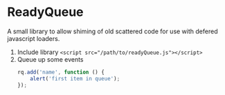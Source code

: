 # ReadyQueue
A small library to allow shiming of old scattered code for use with defered javascript loaders.

1. Include library `<script src="/path/to/readyQueue.js"></script>`
2. Queue up some events
	```javascript
	rq.add('name', function () {
		alert('first item in queue');
	});
	```
